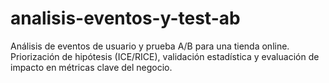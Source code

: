 # analisis-eventos-y-test-ab
Análisis de eventos de usuario y prueba A/B para una tienda online. Priorización de hipótesis (ICE/RICE), validación estadística y evaluación de impacto en métricas clave del negocio.
